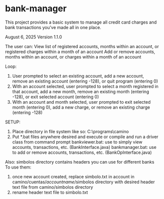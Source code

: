 # bank-manager
This project provides a basic system to manage all credit card charges and bank transactions you've made all in one place.

August 6, 2025
Version 1.1.0

The user can:
View list of registered accounts, months within an account, or registered charges within a month of an account
Add or remove accounts, months within an account, or charges within a month of an account

Loop:
1. User prompted to select an existing account, add a new account, remove an existing account (entering -128), 
	or quit program (entering 0)
2. With an account selected, user prompted to select a month registered in that account, add a new month, remove 
	an existing month (entering -128), or exit selected account (entering 0)
3. With an account and month selected, user prompted to exit selected month (entering 0), add a new 
	charge, or remove an existing charge (entering -128)

SETUP:
1. Place directory in file system like so: C:\programs\camino
2. Put *.bat files anywhere desired and execute or compile and run a driver class from command prompt
bankviewer.bat: use to simply view accounts, transactions, etc. (BankInterface.java)
bankmanager.bat: use to add or remove accounts, transactions, etc. (BankOpInterface.java)

Also:
simbolos directory contains headers you can use for different banks
To use them:
1. once new account created, replace simbolo.txt in account in camino/cuentas/*accountname*/simbolos
	directory with desired header text file from camino/simbolos directory
2. rename header text file to simbolo.txt
